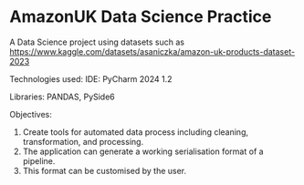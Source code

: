 # AmazonUK Data Science Practice
A Data Science project  using datasets such as https://www.kaggle.com/datasets/asaniczka/amazon-uk-products-dataset-2023

Technologies used:
IDE: PyCharm 2024 1.2

Libraries: PANDAS, PySide6

Objectives:
 1. Create tools for automated data process including cleaning, transformation, and processing.
 2. The application can generate a working serialisation format of a pipeline.
 3. This format can be customised by the user.


